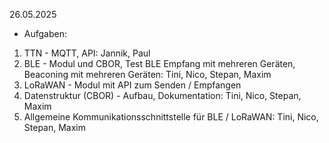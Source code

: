 26.05.2025
- Aufgaben:
1) TTN - MQTT, API: Jannik, Paul
2) BLE - Modul und CBOR, Test BLE Empfang mit mehreren Geräten, Beaconing mit mehreren Geräten: Tini, Nico, Stepan, Maxim
3) LoRaWAN - Modul mit API zum Senden / Empfangen
4) Datenstruktur (CBOR) - Aufbau, Dokumentation: Tini, Nico, Stepan, Maxim
5) Allgemeine Kommunikationsschnittstelle für BLE / LoRaWAN: Tini, Nico, Stepan, Maxim
